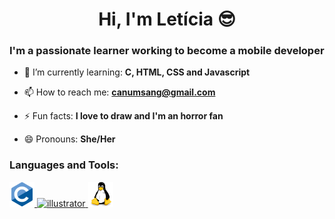 ##

<h1 align="center">Hi, I'm Letícia 😎</h1>
<h3 align="left-align">I'm a passionate learner working to become a mobile developer</h3>

- 🌱 I’m currently learning: **C, HTML, CSS and Javascript**

- 📫 How to reach me: **canumsang@gmail.com**

- ⚡ Fun facts: **I love to draw and I'm an horror fan**

- 😄 Pronouns: **She/Her**

<h3 align="left">Languages and Tools:</h3>
<p align="left"> <a href="https://www.cprogramming.com/" target="_blank"> <img src="https://raw.githubusercontent.com/devicons/devicon/master/icons/c/c-original.svg" alt="c" width="40" height="40"/> </a> <a href="https://www.adobe.com/in/products/illustrator.html" target="_blank"> <img src="https://www.vectorlogo.zone/logos/adobe_illustrator/adobe_illustrator-icon.svg" alt="illustrator" width="40" height="40"/> </a> <a href="https://www.linux.org/" target="_blank"> <img src="https://raw.githubusercontent.com/devicons/devicon/master/icons/linux/linux-original.svg" alt="linux" width="40" height="40"/> </a> </p>

